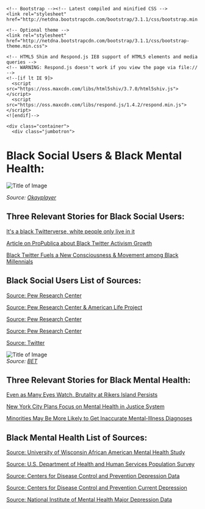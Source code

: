 <!DOCTYPE html>
<html lang="en">
  <head>
    <meta charset="utf-8">
    <meta http-equiv="X-UA-Compatible" content="IE=edge">
    <meta name="viewport" content="width=device-width, initial-scale=1">
    <title>Basic Bootstrap Template</title>

    <!-- Bootstrap --><!-- Latest compiled and minified CSS -->
	<link rel="stylesheet" href="http://netdna.bootstrapcdn.com/bootstrap/3.1.1/css/bootstrap.min.css">

	<!-- Optional theme -->
	<link rel="stylesheet" href="http://netdna.bootstrapcdn.com/bootstrap/3.1.1/css/bootstrap-theme.min.css">

    <!-- HTML5 Shim and Respond.js IE8 support of HTML5 elements and media queries -->
    <!-- WARNING: Respond.js doesn't work if you view the page via file:// -->
    <!--[if lt IE 9]>
      <script src="https://oss.maxcdn.com/libs/html5shiv/3.7.0/html5shiv.js"></script>
      <script src="https://oss.maxcdn.com/libs/respond.js/1.4.2/respond.min.js"></script>
    <![endif]-->
  </head>
  <body>
    
	<div class="container">
	  <div class="jumbotron">
<h1>Black Social Users & Black Mental Health:</h1>
	   </div>

<p><img src="http://www.okayplayer.com/wp-content/uploads/2014/01/black-twitter-2-wide.jpg" alt="Title of Image" /> <br/>


<em>Source: <a href="http://www.okayplayer.com/news/pew-poll-study-black-twitter-african-american-social-media.html">Okayplayer</a></em>

<h2>Three Relevant Stories for Black Social Users:</h2>

<p><a href=”http://www.today.com/money/its-black-twitterverse-white-people-only-live-it-394051”>It's a black Twitterverse, white people only live in it</a></p>

<p><a href=”http://search.proquest.com/blacknews/docview/1558970735/3D03B99F01E3408CPQ/1?accountid=6182”>Article on ProPublica about Black Twitter Activism Growth</a></p>

<p><a href=”http://www.slideshare.net/slideshow/embed_code/28976193 ”>Black Twitter Fuels a New Consciousness & Movement among Black Millennials</a>

</div>

<h2>Black Social Users List of Sources:</h2>
<p><a href=”http://www.statista.com/statistics/265646/share-of-us-internet-users-who-use-twitter-by-ethnic-background/”>Source: Pew Research Center</a></p>

<p><a href=”http://www.statista.com/statistics/261770/share-of-us-internet-users-who-use-reddit-by-ethnicity/”>Source: Pew Research Center & American Life Project</a></p>

<p><a href=”http://www.pewinternet.org/2014/01/06/detailed-demographic-tables”>Source: Pew Research Center</a></p>

<p><a href=”http://www.statista.com/statistics/184322/usage-of-twitter-among-us-teenagers-by-ethnicity/”>Source: Pew Research Center</a></p>

<p><a href=”http://www.statista.com/statistics/313710/twitter-employee-ethnicity-and-department-us/”>Source: Twitter</a></p>

<p><img src="http://www.bet.com/news/health/2013/08/21/commentary-why-we-need-to-talk-about-black-men-s-mental-health/_jcr_content/featuredMedia/newsitemimage.newsimage.dimg/071212-health-depression-sadness-illness-stress-mental.jpg" alt="Title of Image" /> <br/>
<em>Source: <a href="http://www.bet.com/news/health/2013/08/21/commentary-why-we-need-to-talk-about-black-men-s-mental-health.html">BET</a></em></p>

<h2>Three Relevant Stories for Black Mental Health:</h2>

<p><a href=”http://www.nytimes.com/2015/02/22/nyregion/even-as-many-eyes-watch-brutality-at-rikers-island-persists.html”>Even as Many Eyes Watch, Brutality at Rikers Island Persists</a></p>

<p><a href=”http://www.nytimes.com/2014/12/02/nyregion/new-york-city-to-expand-health-services-for-mentally-ill-inmates.html?_r=0>New York City Plans Focus on Mental Health in Justice System</a></p>

<p><a href=”http://nymag.com/scienceofus/2015/03/minorities-and-mental-illness-diagnoses.html”>Minorities May Be More Likely to Get Inaccurate Mental-Illness Diagnoses</a></p>

<h2>Black Mental Health List of Sources:</h2>

<p><a href=”http://www.ncbi.nlm.nih.gov/pmc/articles/PMC4279858/table/T2/”>Source: University of Wisconsin African American Mental Health Study</a></p>

<p><a href=”http://aspe.hhs.gov/health/reports/2012/uninsuredintheus/ib.cfm”>Source:  U.S. Department of Health and Human Services Population Survey</a></p>

<p><a href=”http://www.cdc.gov/mentalhealth/data_stats/depression.htm”>Source: Centers for Disease Control and Prevention Depression Data </a></p>

<p><a href=”http://www.cdc.gov/mmwr/preview/mmwrhtml/mm5938a2.htm”>Source: Centers for Disease Control and Prevention  Current Depression </a></p>

<p><a href=”http://www.nimh.nih.gov/health/statistics/prevalence/major-depression-among-adults.shtml”>Source: National Institute of Mental Health Major Depression Data</a></p>

</div>

<div>

<div class="col-md-8">
</p>
</div>
<div class="col-md-4 pull-left">

</div>
  </body>
</html>